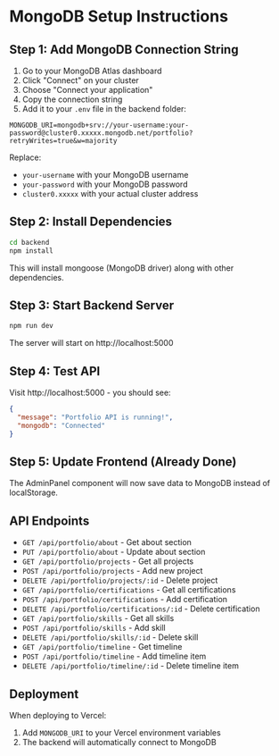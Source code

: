# MongoDB Setup Instructions

## Step 1: Add MongoDB Connection String

1. Go to your MongoDB Atlas dashboard
2. Click "Connect" on your cluster
3. Choose "Connect your application"
4. Copy the connection string
5. Add it to your `.env` file in the backend folder:

```env
MONGODB_URI=mongodb+srv://your-username:your-password@cluster0.xxxxx.mongodb.net/portfolio?retryWrites=true&w=majority
```

Replace:
- `your-username` with your MongoDB username
- `your-password` with your MongoDB password
- `cluster0.xxxxx` with your actual cluster address

## Step 2: Install Dependencies

```bash
cd backend
npm install
```

This will install mongoose (MongoDB driver) along with other dependencies.

## Step 3: Start Backend Server

```bash
npm run dev
```

The server will start on http://localhost:5000

## Step 4: Test API

Visit http://localhost:5000 - you should see:
```json
{
  "message": "Portfolio API is running!",
  "mongodb": "Connected"
}
```

## Step 5: Update Frontend (Already Done)

The AdminPanel component will now save data to MongoDB instead of localStorage.

## API Endpoints

- `GET /api/portfolio/about` - Get about section
- `PUT /api/portfolio/about` - Update about section
- `GET /api/portfolio/projects` - Get all projects
- `POST /api/portfolio/projects` - Add new project
- `DELETE /api/portfolio/projects/:id` - Delete project
- `GET /api/portfolio/certifications` - Get all certifications
- `POST /api/portfolio/certifications` - Add certification
- `DELETE /api/portfolio/certifications/:id` - Delete certification
- `GET /api/portfolio/skills` - Get all skills
- `POST /api/portfolio/skills` - Add skill
- `DELETE /api/portfolio/skills/:id` - Delete skill
- `GET /api/portfolio/timeline` - Get timeline
- `POST /api/portfolio/timeline` - Add timeline item
- `DELETE /api/portfolio/timeline/:id` - Delete timeline item

## Deployment

When deploying to Vercel:
1. Add `MONGODB_URI` to your Vercel environment variables
2. The backend will automatically connect to MongoDB
